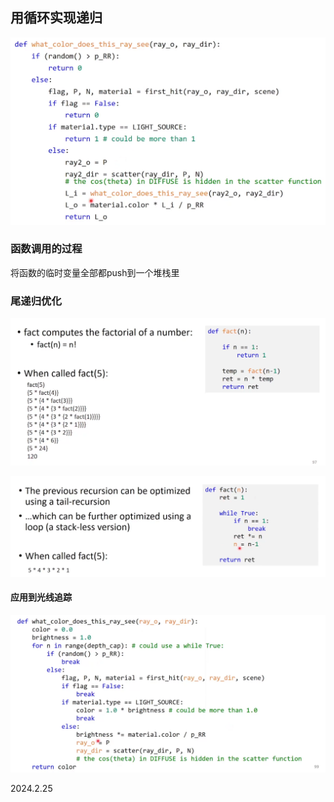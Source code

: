 ## 用循环实现递归

![](./../assets/145.png)

### 函数调用的过程

将函数的临时变量全部都push到一个堆栈里

### 尾递归优化

![](./../assets/146.png)

![](./../assets/147.png)

#### 应用到光线追踪

![](./../assets/148.png)

2024.2.25